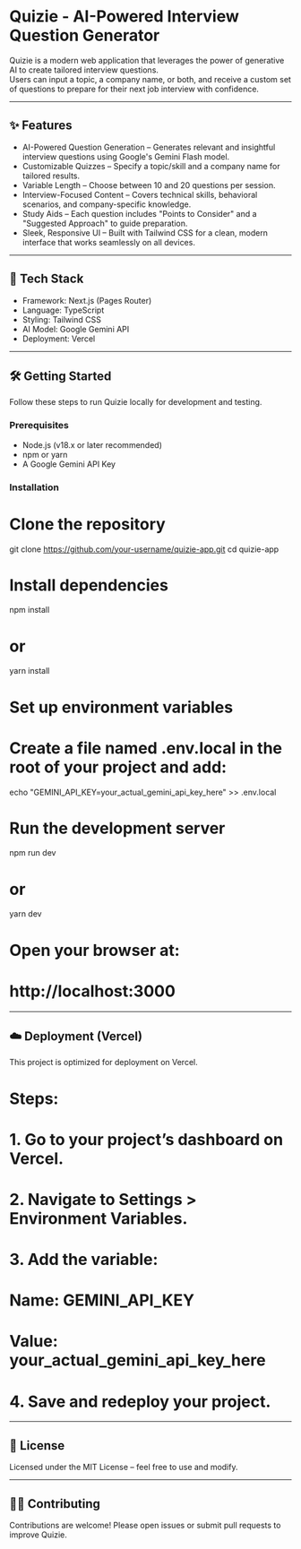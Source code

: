 # Quizie - AI-Powered Interview Question Generator

Quizie is a modern web application that leverages the power of generative AI to create tailored interview questions.  
Users can input a topic, a company name, or both, and receive a custom set of questions to prepare for their next job interview with confidence.

---

## ✨ Features

- AI-Powered Question Generation – Generates relevant and insightful interview questions using Google's Gemini Flash model.  
- Customizable Quizzes – Specify a topic/skill and a company name for tailored results.  
- Variable Length – Choose between 10 and 20 questions per session.  
- Interview-Focused Content – Covers technical skills, behavioral scenarios, and company-specific knowledge.  
- Study Aids – Each question includes "Points to Consider" and a "Suggested Approach" to guide preparation.  
- Sleek, Responsive UI – Built with Tailwind CSS for a clean, modern interface that works seamlessly on all devices.  

---

## 🚀 Tech Stack

- Framework: Next.js (Pages Router)  
- Language: TypeScript  
- Styling: Tailwind CSS  
- AI Model: Google Gemini API  
- Deployment: Vercel  

---

## 🛠️ Getting Started

Follow these steps to run Quizie locally for development and testing.

### Prerequisites
- Node.js (v18.x or later recommended)  
- npm or yarn  
- A Google Gemini API Key  

### Installation

# Clone the repository
git clone https://github.com/your-username/quizie-app.git
cd quizie-app

# Install dependencies
npm install
# or
yarn install

# Set up environment variables
# Create a file named .env.local in the root of your project and add:
echo "GEMINI_API_KEY=your_actual_gemini_api_key_here" >> .env.local

# Run the development server
npm run dev
# or
yarn dev

# Open your browser at:
# http://localhost:3000

---

## ☁️ Deployment (Vercel)

This project is optimized for deployment on Vercel.  

# Steps:
# 1. Go to your project’s dashboard on Vercel.
# 2. Navigate to Settings > Environment Variables.
# 3. Add the variable:
#    Name: GEMINI_API_KEY
#    Value: your_actual_gemini_api_key_here
# 4. Save and redeploy your project.

---

## 📄 License
Licensed under the MIT License – feel free to use and modify.  

---

## 👨‍💻 Contributing
Contributions are welcome! Please open issues or submit pull requests to improve Quizie.  
